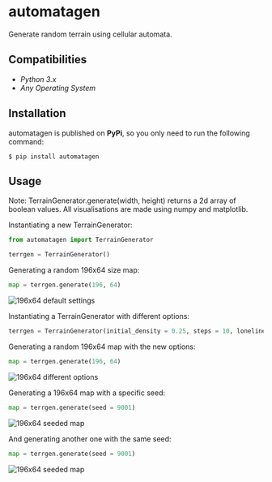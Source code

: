 # automatagen
Generate random terrain using cellular automata.

Compatibilities
------------

* *Python 3.x*
* *Any Operating System*

Installation
------------

automatagen is published on **PyPi**, so you only need to run the following command:

    $ pip install automatagen

Usage
------------

Note: TerrainGenerator.generate(width, height) returns a 2d array of boolean values. All visualisations are made using numpy and matplotlib.

Instantiating a new TerrainGenerator:

```python
from automatagen import TerrainGenerator

terrgen = TerrainGenerator()
```

Generating a random 196x64 size map:

```python
map = terrgen.generate(196, 64)
```
![196x64 default settings](196x64_default.png?raw=true "196x64 default settings")

Instantiating a TerrainGenerator with different options:

```python
terrgen = TerrainGenerator(initial_density = 0.25, steps = 10, loneliness_limit = 5)
```

Generating a random 196x64 map with the new options:

```python
map = terrgen.generate(196, 64)
```
![196x64 different options](196x64_10steps_0.25density_5loneliness.png?raw=true "196x64 different options")

Generating a 196x64 map with a specific seed:

```python
map = terrgen.generate(seed = 9001)
```
![196x64 seeded map](seeded_map.png?raw=true "196x64 seeded map")

And generating another one with the same seed:

```python
map = terrgen.generate(seed = 9001)
```
![196x64 seeded map](seeded_map.png?raw=true "196x64 seeded map")
